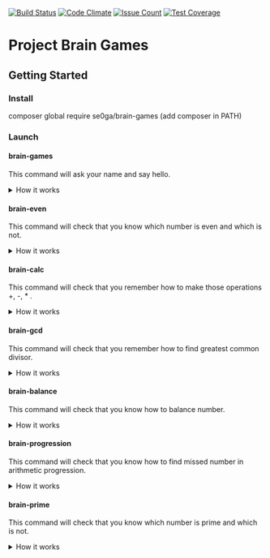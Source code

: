 [![Build Status](https://travis-ci.com/se0ga/project-lvl1-s312.svg?branch=master)](https://travis-ci.com/se0ga/project-lvl1-s312)
[![Code Climate](https://codeclimate.com/github/se0ga/project-lvl1-s312/badges/gpa.svg)](https://codeclimate.com/github/se0ga/project-lvl1-s312)
[![Issue Count](https://codeclimate.com/github/se0ga/project-lvl1-s312/badges/issue_count.svg)](https://codeclimate.com/github/se0ga/project-lvl1-s312)
[![Test Coverage](https://codeclimate.com/github/se0ga/project-lvl1-s312/badges/coverage.svg)](https://codeclimate.com/github/se0ga/project-lvl1-s312/coverage)

# Project Brain Games
## Getting Started
### Install
composer global require se0ga/brain-games (add composer in PATH)

### Launch
#### brain-games
This command will ask your name and say hello.
<details><summary>How it works</summary>
  
  ![demo](Screenshots/brain-games.gif)
  
</details>

#### brain-even
This command will check that you know which number is even and which is not.
<details><summary>How it works</summary>
  
  ![demo](Screenshots/brain-even.gif)
  
</details>

#### brain-calc
This command will check that you remember how to make those operations +, -, * .
<details><summary>How it works</summary>
  
  ![demo](Screenshots/brain-calc.gif)
  
</details>

#### brain-gcd
This command will check that you remember how to find greatest common divisor.
<details><summary>How it works</summary>
  
  ![demo](Screenshots/brain-gcd.gif)
  
</details>

#### brain-balance
This command will check that you know how to balance number.
<details><summary>How it works</summary>
  
  ![demo](Screenshots/brain-balance.gif)

</details>

#### brain-progression
This command will check that you know how to find missed number in arithmetic progression.
<details><summary>How it works</summary>
  
  ![demo](Screenshots/brain-progression.gif)

</details>

#### brain-prime
This command will check that you know which number is prime and which is not.
<details><summary>How it works</summary>
  
  ![demo](Screenshots/brain-prime.gif)

</details>
